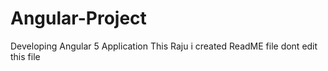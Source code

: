 # Angular-Project
Developing Angular 5 Application
This Raju i created ReadME file dont edit this file
